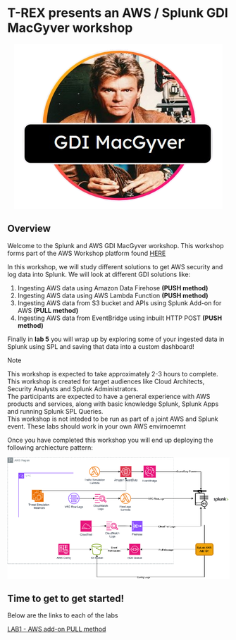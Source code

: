 # T-REX presents an AWS / Splunk GDI MacGyver workshop

<p align="center">
<img src="/static/gdimacgyverlogo.png">
</p>

## Overview 

Welcome to the Splunk and AWS GDI MacGyver workshop. This workshop forms part of the AWS Workshop platform found <a>[HERE](https://catalog.us-east-1.prod.workshops.aws/workshops/5039b0de-622d-4224-8760-d9dff0c13e0b/en-US/getting-started) </a>

In this workshop, we will study different solutions to get AWS security and log data into Splunk. We will look at different GDI solutions like:
1) Ingesting AWS data using Amazon Data Firehose <b>(PUSH method)</b>
2) Ingesting AWS data using AWS Lambda Function <b>(PUSH method)</b>
3) Ingesting AWS data from S3 bucket and APIs using Splunk Add-on for AWS <b>(PULL method)</b>
4) Ingesting AWS data from EventBridge using inbuilt HTTP POST <b>(PUSH method)</b>

Finally in <b>lab 5</b> you will wrap up by exploring some of your ingested data in Splunk using SPL and saving that data into a custom dashboard!

>[!NOTE]
>This workshop is expected to take approximately 2-3 hours to complete.<br>
>This workshop is created for target audiences like Cloud Architects, Security Analysts and Splunk Administrators.<br>
>The participants are expected to have a general experience with AWS products and services, along with basic knowledge Splunk, Splunk Apps and running Splunk SPL Queries.<br>
>This workshop is not inteded to be run as part of a joint AWS and Splunk event. These labs should work in your own AWS envirnoemnt <br>

Once you have completed this workshop you will end up deploying the following archiecture pattern:

![gdi_architecture](/static/gdi_workshop_architecture.png)

## Time to get to get started!
Below are the links to each of the labs

<a>[LAB1 - AWS add-on PULL method](/content/Lab1_awsaddon/index.en.md) </a>


